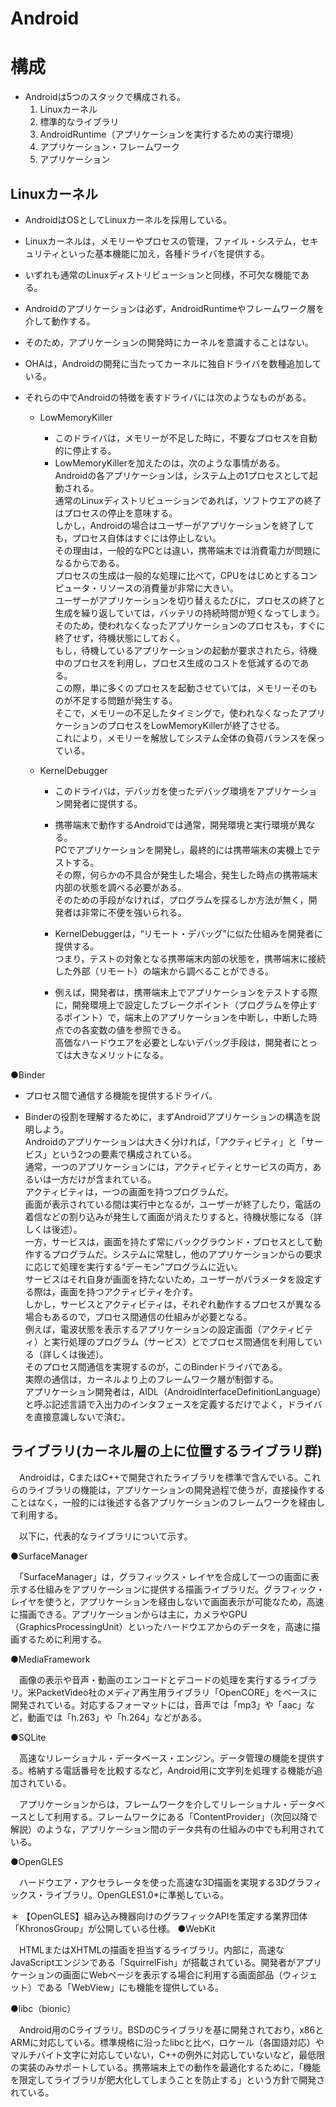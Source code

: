 # Android


# 構成
- Androidは5つのスタックで構成される。
    1. Linuxカーネル
    1. 標準的なライブラリ
    1. AndroidRuntime（アプリケーションを実行するための実行環境）
    1. アプリケーション・フレームワーク
    1. アプリケーション

[](../PIC/fig2.jpg)


## Linuxカーネル
- AndroidはOSとしてLinuxカーネルを採用している。
- Linuxカーネルは，メモリーやプロセスの管理，ファイル・システム，セキュリティといった基本機能に加え，各種ドライバを提供する。
- いずれも通常のLinuxディストリビューションと同様，不可欠な機能である。

- Androidのアプリケーションは必ず，AndroidRuntimeやフレームワーク層を介して動作する。
- そのため，アプリケーションの開発時にカーネルを意識することはない。

- OHAは，Androidの開発に当たってカーネルに独自ドライバを数種追加している。
- それらの中でAndroidの特徴を表すドライバには次のようなものがある。

    - LowMemoryKiller
        - このドライバは，メモリーが不足した時に，不要なプロセスを自動的に停止する。
        - LowMemoryKillerを加えたのは，次のような事情がある。  
            Androidの各アプリケーションは，システム上の1プロセスとして起動される。  
            通常のLinuxディストリビューションであれば，ソフトウエアの終了はプロセスの停止を意味する。  
            しかし，Androidの場合はユーザーがアプリケーションを終了しても，プロセス自体はすぐには停止しない。  
            その理由は，一般的なPCとは違い，携帯端末では消費電力が問題になるからである。  
            プロセスの生成は一般的な処理に比べて，CPUをはじめとするコンピュータ・リソースの消費量が非常に大きい。  
            ユーザーがアプリケーションを切り替えるたびに，プロセスの終了と生成を繰り返していては，バッテリの持続時間が短くなってしまう。  
            そのため，使われなくなったアプリケーションのプロセスも，すぐに終了せず，待機状態にしておく。  
            もし，待機しているアプリケーションの起動が要求されたら，待機中のプロセスを利用し，プロセス生成のコストを低減するのである。  
            この際，単に多くのプロセスを起動させていては，メモリーそのものが不足する問題が発生する。  
            そこで，メモリーの不足したタイミングで，使われなくなったアプリケーションのプロセスをLowMemoryKillerが終了させる。  
            これにより，メモリーを解放してシステム全体の負荷バランスを保っている。

    - KernelDebugger
        - このドライバは，デバッガを使ったデバッグ環境をアプリケーション開発者に提供する。

        - 携帯端末で動作するAndroidでは通常，開発環境と実行環境が異なる。  
        PCでアプリケーションを開発し，最終的には携帯端末の実機上でテストする。  
        その際，何らかの不具合が発生した場合，発生した時点の携帯端末内部の状態を調べる必要がある。  
        そのための手段がなければ，プログラムを探るしか方法が無く，開発者は非常に不便を強いられる。

        - KernelDebuggerは，“リモート・デバッグ”に似た仕組みを開発者に提供する。  
        つまり，テストの対象となる携帯端末内部の状態を，携帯端末に接続した外部（リモート）の端末から調べることができる。

        - 例えば，開発者は，携帯端末上でアプリケーションをテストする際に，開発環境上で設定したブレークポイント（プログラムを停止するポイント）で，端末上のアプリケーションを中断し，中断した時点での各変数の値を参照できる。  
        高価なハードウエアを必要としないデバッグ手段は，開発者にとっては大きなメリットになる。

●Binder
- プロセス間で通信する機能を提供するドライバ。

- Binderの役割を理解するために，まずAndroidアプリケーションの構造を説明しよう。  
Androidのアプリケーションは大きく分ければ，「アクティビティ」と「サービス」という2つの要素で構成されている。  
通常，一つのアプリケーションには，アクティビティとサービスの両方，あるいは一方だけが含まれている。  
アクティビティは，一つの画面を持つプログラムだ。  
画面が表示されている間は実行中となるが，ユーザーが終了したり，電話の着信などの割り込みが発生して画面が消えたりすると，待機状態になる（詳しくは後述）。  
一方，サービスは，画面を持たず常にバックグラウンド・プロセスとして動作するプログラムだ。システムに常駐し，他のアプリケーションからの要求に応じて処理を実行する“デーモン”プログラムに近い。  
サービスはそれ自身が画面を持たないため，ユーザーがパラメータを設定する際は，画面を持つアクティビティを介す。  
しかし，サービスとアクティビティは，それぞれ動作するプロセスが異なる場合もあるので，プロセス間通信の仕組みが必要となる。  
例えば，電波状態を表示するアプリケーションの設定画面（アクティビティ）と実行処理のプログラム（サービス）とでプロセス間通信を利用している（詳しくは後述）。    
そのプロセス間通信を実現するのが，このBinderドライバである。  
実際の通信は，カーネルより上のフレームワーク層が制御する。  
アプリケーション開発者は，AIDL（AndroidInterfaceDefinitionLanguage）と呼ぶ記述言語で入出力のインタフェースを定義するだけでよく，ドライバを直接意識しないで済む。


## ライブラリ(カーネル層の上に位置するライブラリ群)

　Androidは，CまたはC++で開発されたライブラリを標準で含んでいる。これらのライブラリの機能は，アプリケーションの開発過程で使うが，直接操作することはなく，一般的には後述する各アプリケーションのフレームワークを経由して利用する。

　以下に，代表的なライブラリについて示す。

●SurfaceManager

　「SurfaceManager」は，グラフィックス・レイヤを合成して一つの画面に表示する仕組みをアプリケーションに提供する描画ライブラリだ。グラフィック・レイヤを使うと，アプリケーションを経由しないで画面表示が可能なため，高速に描画できる。アプリケーションからは主に，カメラやGPU（GraphicsProcessingUnit）といったハードウエアからのデータを，高速に描画するために利用する。

●MediaFramework

　画像の表示や音声・動画のエンコードとデコードの処理を実行するライブラリ。米PacketVideo社のメディア再生用ライブラリ「OpenCORE」をベースに開発されている。対応するフォーマットには，音声では「mp3」や「aac」など，動画では「h.263」や「h.264」などがある。

●SQLite

　高速なリレーショナル・データベース・エンジン。データ管理の機能を提供する。格納する電話番号を比較するなど，Android用に文字列を処理する機能が追加されている。

　アプリケーションからは，フレームワークを介してリレーショナル・データベースとして利用する。フレームワークにある「ContentProvider」（次回以降で解説）のような，アプリケーション間のデータ共有の仕組みの中でも利用されている。

●OpenGLES

　ハードウエア・アクセラレータを使った高速な3D描画を実現する3Dグラフィックス・ライブラリ。OpenGLES1.0*に準拠している。

＊ 【OpenGLES】組み込み機器向けのグラフィックAPIを策定する業界団体「KhronosGroup」が公開している仕様。
●WebKit

　HTMLまたはXHTMLの描画を担当するライブラリ。内部に，高速なJavaScriptエンジンである「SquirrelFish」が搭載されている。開発者がアプリケーションの画面にWebページを表示する場合に利用する画面部品（ウィジェット）である「WebView」にも機能を提供している。

●libc（bionic）

　Android用のCライブラリ。BSDのCライブラリを基に開発されており，x86とARMに対応している。標準規格に沿ったlibcと比べ，ロケール（各国語対応）やマルチバイト文字に対応していない，C++の例外に対応していないなど，最低限の実装のみサポートしている。携帯端末上での動作を最適化するために，「機能を限定してライブラリが肥大化してしまうことを防止する」という方針で開発されている。